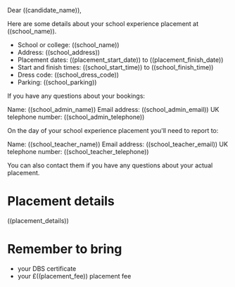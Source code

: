 Dear ((candidate_name)),

Here are some details about your school experience placement at ((school_name)).

* School or college: ((school_name))
* Address: ((school_address))
* Placement dates: ((placement_start_date)) to ((placement_finish_date))
* Start and finish times: ((school_start_time)) to ((school_finish_time))
* Dress code: ((school_dress_code))
* Parking: ((school_parking))

If you have any questions about your bookings:

Name: ((school_admin_name))
Email address: ((school_admin_email))
UK telephone number: ((school_admin_telephone))

On the day of your school experience placement you'll need to report to:

Name: ((school_teacher_name))
Email address: ((school_teacher_email))
UK telephone number: ((school_teacher_telephone))

You can also contact them if you have any questions about your actual placement.

# Placement details

((placement_details))

# Remember to bring
* your DBS certificate
* your £((placement_fee)) placement fee